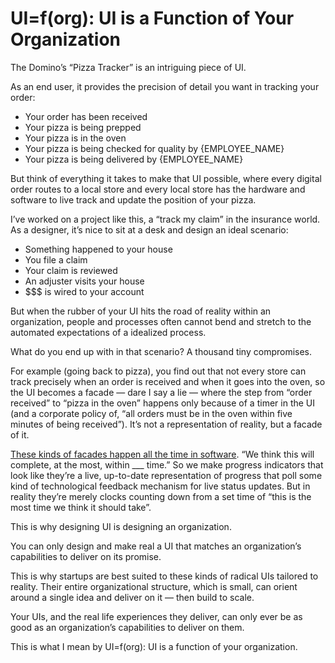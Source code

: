 # UI=f(org): UI is a Function of Your Organization

The Domino’s “Pizza Tracker” is an intriguing piece of UI.

As an end user, it provides the precision of detail you want in tracking your order:

- Your order has been received
- Your pizza is being prepped
- Your pizza is in the oven
- Your pizza is being checked for quality by {EMPLOYEE_NAME}
- Your pizza is being delivered by {EMPLOYEE_NAME}

But think of everything it takes to make that UI possible, where every digital order routes to a local store and every local store has the hardware and software to live track and update the position of your pizza.

I’ve worked on a project like this, a “track my claim” in the insurance world. As a designer, it’s nice to sit at a desk and design an ideal scenario:

- Something happened to your house
- You file a claim
- Your claim is reviewed
- An adjuster visits your house
- $$$ is wired to your account

But when the rubber of your UI hits the road of reality within an organization, people and processes often cannot bend and stretch to the automated expectations of a idealized process.

What do you end up with in that scenario? A thousand tiny compromises. 

For example (going back to pizza), you find out that not every store can track precisely when an order is received and when it goes into the oven, so the UI becomes a facade — dare I say a lie — where the step from “order received” to “pizza in the oven” happens only because of a timer in the UI (and a corporate policy of, “all orders must be in the oven within five minutes of being received”). It’s not a representation of reality, but a facade of it.

[These kinds of facades happen all the time in software](https://blog.jim-nielsen.com/2023/faux-progress/). “We think this will complete, at the most, within ___ time.” So we make progress indicators that look like they’re a live, up-to-date representation of progress that poll some kind of technological feedback mechanism for live status updates. But in reality they’re merely clocks counting down from a set time of “this is the most time we think it should take”.

This is why designing UI is designing an organization.

You can only design and make real a UI that matches an organization’s capabilities to deliver on its promise.

This is why startups are best suited to these kinds of radical UIs tailored to reality. Their entire organizational structure, which is small, can orient around a single idea and deliver on it — then build to scale.

Your UIs, and the real life experiences they deliver, can only ever be as good as an organization’s capabilities to deliver on them.

This is what I mean by UI=f(org): UI is a function of your organization.